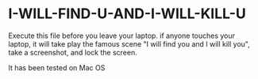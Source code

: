 # I-WILL-FIND-U-AND-I-WILL-KILL-U

Execute this file before you leave your laptop. if anyone touches your laptop, it will take play the famous scene "I will find you and I will kill you", take a screenshot, and lock the screen.

It has been tested on Mac OS
